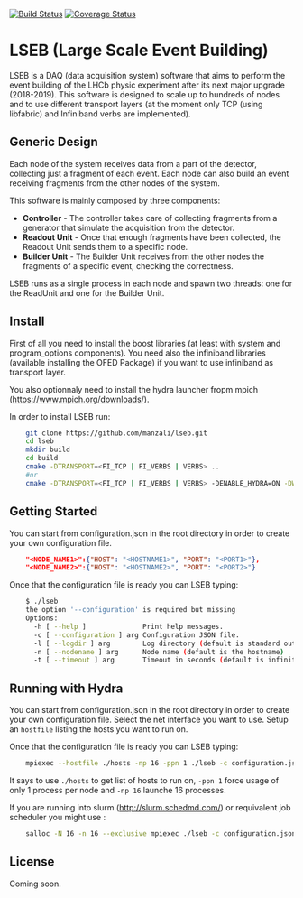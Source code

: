 [![Build Status](https://travis-ci.org/manzali/lseb.svg?branch=master)](https://travis-ci.org/manzali/lseb)
[![Coverage Status](https://coveralls.io/repos/manzali/lseb/badge.svg?branch=master&service=github)](https://coveralls.io/github/manzali/lseb?branch=master)

# LSEB (Large Scale Event Building)

LSEB is a DAQ (data acquisition system) software that aims to perform the event building of the LHCb physic experiment after its next major upgrade (2018-2019). This software is designed to scale up to hundreds of nodes and to use different transport layers (at the moment only TCP (using libfabric) and Infiniband verbs are implemented).

## Generic Design

Each node of the system receives data from a part of the detector, collecting just a fragment of each event. Each node can also build an event receiving fragments from the other nodes of the system.

This software is mainly composed by three components:
* **Controller** - The controller takes care of collecting fragments from a generator that simulate the acquisition from the detector.
* **Readout Unit** - Once that enough fragments have been collected, the Readout Unit sends them to a specific node.
* **Builder Unit** - The Builder Unit receives from the other nodes the fragments of a specific event, checking the correctness.

LSEB runs as a single process in each node and spawn two threads: one for the ReadUnit and one for the Builder Unit.

## Install

First of all you need to install the boost libraries (at least with system and program_options components). You need also the infiniband libraries (available installing the OFED Package) if you want to use infiniband as transport layer.

You also optionnaly need to install the hydra launcher fropm mpich (https://www.mpich.org/downloads/).

In order to install LSEB run:

```Bash
    git clone https://github.com/manzali/lseb.git
    cd lseb
    mkdir build
    cd build
    cmake -DTRANSPORT=<FI_TCP | FI_VERBS | VERBS> ..
    #or
    cmake -DTRANSPORT=<FI_TCP | FI_VERBS | VERBS> -DENABLE_HYDRA=ON -DWITH_HYDRA=<PATH_TO_HYDRA_PREFIX> ..
```

## Getting Started

You can start from configuration.json in the root directory in order to create your own configuration file.

```JSON
    "<NODE_NAME1>":{"HOST": "<HOSTNAME1>", "PORT": "<PORT1>"},
    "<NODE_NAME2>":{"HOST": "<HOSTNAME2>", "PORT": "<PORT2>"}
```
 
Once that the configuration file is ready you can LSEB typing:

```Bash
    $ ./lseb
    the option '--configuration' is required but missing
    Options:
      -h [ --help ]              Print help messages.
      -c [ --configuration ] arg Configuration JSON file.
      -l [ --logdir ] arg        Log directory (default is standard output)
      -n [ --nodename ] arg      Node name (default is the hostname)
      -t [ --timeout ] arg       Timeout in seconds (default is infinite)
```

## Running with Hydra

You can start from configuration.json in the root directory in order to create your own configuration file. Select the net interface you want to use. Setup an `hostfile` listing the hosts you want to run on.

Once that the configuration file is ready you can LSEB typing:

```Bash
    mpiexec --hostfile ./hosts -np 16 -ppn 1 ./lseb -c configuration.json
```

It says to use `./hosts` to get list of hosts to run on, `-ppn 1` force usage of only 1 process per node and `-np 16` launche 16 processes.

If you are running into slurm (http://slurm.schedmd.com/) or requivalent job scheduler you might use :

```Bash
    salloc -N 16 -n 16 --exclusive mpiexec ./lseb -c configuration.json
```

## License

Coming soon.

